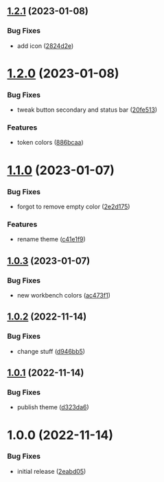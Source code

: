 ## [1.2.1](https://github.com/vberlier/mostly-black/compare/v1.2.0...v1.2.1) (2023-01-08)


### Bug Fixes

* add icon ([2824d2e](https://github.com/vberlier/mostly-black/commit/2824d2e76e716debb93502d917b75858b2ff1a08))

# [1.2.0](https://github.com/vberlier/mostly-black/compare/v1.1.0...v1.2.0) (2023-01-08)


### Bug Fixes

* tweak button secondary and status bar ([20fe513](https://github.com/vberlier/mostly-black/commit/20fe513fd0a64a3f8b2cff9447021f0c5afd4eb0))


### Features

* token colors ([886bcaa](https://github.com/vberlier/mostly-black/commit/886bcaaa5cf0342d3d70efa4ab5e6a188cd616f1))

# [1.1.0](https://github.com/vberlier/mostly-black/compare/v1.0.3...v1.1.0) (2023-01-07)


### Bug Fixes

* forgot to remove empty color ([2e2d175](https://github.com/vberlier/mostly-black/commit/2e2d1756699774f0c04618cb7c9499d7d6cca1a5))


### Features

* rename theme ([c41e1f9](https://github.com/vberlier/mostly-black/commit/c41e1f922f80fcd461ea0b8569148288f896e714))

## [1.0.3](https://github.com/vberlier/mostly-black/compare/v1.0.2...v1.0.3) (2023-01-07)


### Bug Fixes

* new workbench colors ([ac473f1](https://github.com/vberlier/mostly-black/commit/ac473f1b710a03aa10d7cb7fecb9565c75b8284a))

## [1.0.2](https://github.com/vberlier/mostly-black/compare/v1.0.1...v1.0.2) (2022-11-14)


### Bug Fixes

* change stuff ([d946bb5](https://github.com/vberlier/mostly-black/commit/d946bb50b94d8ba61bc37bc5d75fe1daac021f6e))

## [1.0.1](https://github.com/vberlier/mostly-black/compare/v1.0.0...v1.0.1) (2022-11-14)


### Bug Fixes

* publish theme ([d323da6](https://github.com/vberlier/mostly-black/commit/d323da6fe10ff4ac358bd113e76fe8b4ddb71cf5))

# 1.0.0 (2022-11-14)


### Bug Fixes

* initial release ([2eabd05](https://github.com/vberlier/mostly-black/commit/2eabd05fea42748671f97e619d6b897588a69e28))
